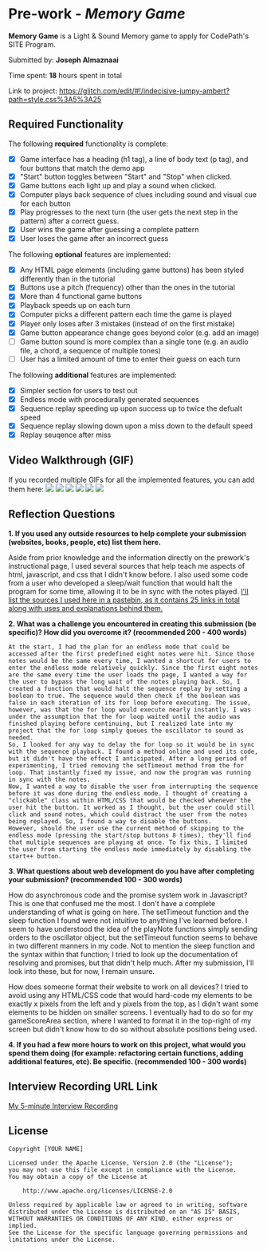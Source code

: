 # Pre-work - *Memory Game*

**Memory Game** is a Light & Sound Memory game to apply for CodePath's SITE Program. 

Submitted by: **Joseph Almaznaai**

Time spent: **18** hours spent in total

Link to project: https://glitch.com/edit/#!/indecisive-jumpy-ambert?path=style.css%3A5%3A25

## Required Functionality

The following **required** functionality is complete:

* [x] Game interface has a heading (h1 tag), a line of body text (p tag), and four buttons that match the demo app
* [x] "Start" button toggles between "Start" and "Stop" when clicked. 
* [x] Game buttons each light up and play a sound when clicked. 
* [x] Computer plays back sequence of clues including sound and visual cue for each button
* [x] Play progresses to the next turn (the user gets the next step in the pattern) after a correct guess. 
* [x] User wins the game after guessing a complete pattern
* [x] User loses the game after an incorrect guess

The following **optional** features are implemented:

* [x] Any HTML page elements (including game buttons) has been styled differently than in the tutorial
* [x] Buttons use a pitch (frequency) other than the ones in the tutorial
* [x] More than 4 functional game buttons
* [x] Playback speeds up on each turn
* [x] Computer picks a different pattern each time the game is played
* [x] Player only loses after 3 mistakes (instead of on the first mistake)
* [x] Game button appearance change goes beyond color (e.g. add an image)
* [ ] Game button sound is more complex than a single tone (e.g. an audio file, a chord, a sequence of multiple tones)
* [ ] User has a limited amount of time to enter their guess on each turn

The following **additional** features are implemented:

- [x] Simpler section for users to test out
- [x] Endless mode with procedurally generated sequences
- [x] Sequence replay speeding up upon success up to twice the defualt speed
- [x] Sequence replay slowing down upon a miss down to the default speed
- [x] Replay seuqence after miss

## Video Walkthrough (GIF)

If you recorded multiple GIFs for all the implemented features, you can add them here:
![](http://g.recordit.co/QHMMGsdPyx.gif)
![](http://g.recordit.co/zKYToXzvN2.gif)
![](http://g.recordit.co/qJiXjGYEnY.gif)
![](http://g.recordit.co/GNL8AP9css.gif)
![](http://g.recordit.co/Oxsk3JT34M.gif)
![](http://g.recordit.co/zlJm7mzf9L.gif)

## Reflection Questions
**1. If you used any outside resources to help complete your submission (websites, books, people, etc) list them here.**

Aside from prior knowledge and the information directly on the prework's instructional page, I used several sources that help teach me aspects of html, javascript, and css that I didn't know before. I also used some code from a user who developed a sleep/wait function that would halt the program for some time, allowing it to be in sync with the notes played. [I'll list the sources I used here in a pastebin, as it contains 25 links in total along with uses and explanations behind them.](https://pastebin.com/2VVHd6SY)



**2. What was a challenge you encountered in creating this submission (be specific)? How did you overcome it? (recommended 200 - 400 words)**

    At the start, I had the plan for an endless mode that could be accessed after the first predefined eight notes were hit. Since those notes would be the same every time, I wanted a shortcut for users to enter the endless mode relatively quickly. Since the first eight notes are the same every time the user loads the page, I wanted a way for the user to bypass the long wait of the notes playing back. So, I created a function that would halt the sequence replay by setting a boolean to true. The sequence would then check if the boolean was false in each iteration of its for loop before executing. The issue, however, was that the for loop would execute nearly instantly. I was under the assumption that the for loop waited until the audio was finished playing before continuing, but I realized late into my project that the for loop simply queues the oscillator to sound as needed. 
    So, I looked for any way to delay the for loop so it would be in sync with the sequence playback. I found a method online and used its code, but it didn't have the effect I anticipated. After a long period of experimenting, I tried removing the setTimeout method from the for loop. That instantly fixed my issue, and now the program was running in sync with the notes.
    Now, I wanted a way to disable the user from interrupting the sequence before it was done during the endless mode. I thought of creating a "clickable" class within HTML/CSS that would be checked whenever the user hit the button. It worked as I thought, but the user could still click and sound notes, which could distract the user from the notes being replayed. So, I found a way to disable the buttons.
    However, should the user use the current method of skipping to the endless mode (pressing the start/stop buttons 8 times), they'll find that multiple sequences are playing at once. To fix this, I limited the user from starting the endless mode immediately by disabling the start++ button.

**3. What questions about web development do you have after completing your submission? (recommended 100 - 300 words)**

How do asynchronous code and the promise system work in Javascript?
    This is one that confused me the most. I don't have a complete understanding of what is going on here. The setTimeout function and the sleep function I found were not intuitive to anything I've learned before. I seem to have understood the idea of the playNote functions simply sending orders to the oscillator object, but the setTimeout function seems to behave in two different manners in my code. Not to mention the sleep function and the syntax within that function; I tried to look up the documentation of resolving and promises, but that didn't help much. After my submission, I'll look into these, but for now, I remain unsure.

How does someone format their website to work on all devices?
    I tried to avoid using any HTML/CSS code that would hard-code my elements to be exactly x pixels from the left and y pixels from the top, as I didn't want some elements to be hidden on smaller screens. I eventually had to do so for my gameScoreArea section, where I wanted to format it in the top-right of my screen but didn't know how to do so without absolute positions being used.

**4. If you had a few more hours to work on this project, what would you spend them doing (for example: refactoring certain functions, adding additional features, etc). Be specific. (recommended 100 - 300 words)**




## Interview Recording URL Link

[My 5-minute Interview Recording](https://www.loom.com/share/90acf216d20f49da9e8db8aabbbf1e51)


## License

    Copyright [YOUR NAME]

    Licensed under the Apache License, Version 2.0 (the "License");
    you may not use this file except in compliance with the License.
    You may obtain a copy of the License at

        http://www.apache.org/licenses/LICENSE-2.0

    Unless required by applicable law or agreed to in writing, software
    distributed under the License is distributed on an "AS IS" BASIS,
    WITHOUT WARRANTIES OR CONDITIONS OF ANY KIND, either express or implied.
    See the License for the specific language governing permissions and
    limitations under the License.
